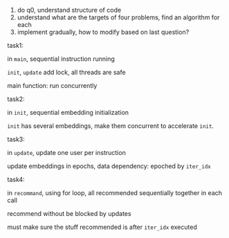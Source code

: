 1. do q0, understand structure of code
2. understand what are the targets of four problems, find an algorithm for each
3. implement gradually, how to modify based on last question?





task1: 

in `main`, sequential instruction running

`init`, `update` add lock, all threads are safe

main function: run concurrently



task2:

in `init`, sequential embedding initialization

`init` has several embeddings, make them concurrent to accelerate `init`.



task3:

in `update`, update one user per instruction

update embeddings in epochs, data dependency: epoched by `iter_idx`



task4:

in `recommand`, using for loop, all recommended sequentially together in each call

recommend without be blocked by updates

must make sure the stuff recommended is after `iter_idx` executed